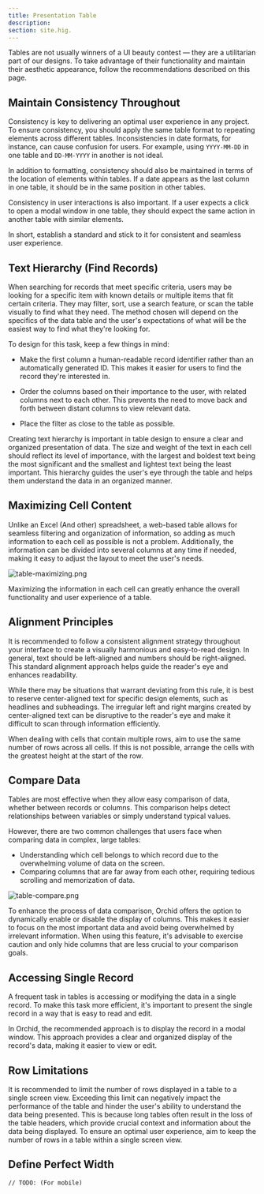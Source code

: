 ```yaml
---
title: Presentation Table 
description: 
section: site.hig.
---
```



<!--
Designing an effective table can be challenging, especially when dealing with a large number of columns or limited space. Let's take a list of products as an example and explore some best practices for table design.

![image](https://user-images.githubusercontent.com/5102591/217396116-b9e87ea5-aaf7-4d3f-8b11-35aba770afc5.png)



- Simplify the columns: Before attempting to resize the table, consider merging columns that are not necessary. For instance, the image and unique identifier columns can be combined to create more space.
- Merge similar information: In the same example, the name and description columns can be merged to provide more information in a smaller space.
- Use filters for complex information: The category column can show the final value, but the whole chain of categories can be specified in filters instead.
- Emphasize important information: The status of the product is important information that should be easily noticeable. Adding an icon that accurately represents the status and highlighting it in gray if the item is missing will improve the visual component of the table.
- Format prices: Proper formatting of prices will improve the overall readability of the table.
- Determine optimal column width: Determine the optimal width for each column to create a visually balanced table.



![image](https://user-images.githubusercontent.com/5102591/217396151-b3983087-24cf-4de4-9f8d-1788721d2cb7.png)


By following these steps, a cluttered table with cramped elements can be transformed into a clear and visually appealing display.
-->



Tables are not usually winners of a UI beauty contest — they are a utilitarian part of our designs.
To take advantage of their functionality and maintain their aesthetic appearance, follow the recommendations described on this page.


## Maintain Consistency Throughout

Consistency is key to delivering an optimal user experience in any project. To ensure consistency, you should apply the same table format to repeating elements across different tables. Inconsistencies in date formats, for instance, can cause confusion for users. For example, using `YYYY-MM-DD` in one table and `DD-MM-YYYY` in another is not ideal.

In addition to formatting, consistency should also be maintained in terms of the location of elements within tables. If a date appears as the last column in one table, it should be in the same position in other tables.

Consistency in user interactions is also important. If a user expects a click to open a modal window in one table, they should expect the same action in another table with similar elements.

In short, establish a standard and stick to it for consistent and seamless user experience.


## Text Hierarchy (Find Records)

When searching for records that meet specific criteria, users may be looking for a specific item with known details or multiple items that fit certain criteria. They may filter, sort, use a search feature, or scan the table visually to find what they need. The method chosen will depend on the specifics of the data table and the user's expectations of what will be the easiest way to find what they're looking for.

To design for this task, keep a few things in mind:

- Make the first column a human-readable record identifier rather than an automatically generated ID. This makes it easier for users to find the record they're interested in.

- Order the columns based on their importance to the user, with related columns next to each other. This prevents the need to move back and forth between distant columns to view relevant data.

- Place the filter as close to the table as possible.

Creating text hierarchy is important in table design to ensure a clear and organized presentation of data. The size and weight of the text in each cell should reflect its level of importance, with the largest and boldest text being the most significant and the smallest and lightest text being the least important. This hierarchy guides the user's eye through the table and helps them understand the data in an organized manner.


## Maximizing Cell Content

Unlike an Excel (And other) spreadsheet, a web-based table allows for seamless filtering and organization of information, so adding as much information to each cell as possible is not a problem. Additionally, the information can be divided into several columns at any time if needed, making it easy to adjust the layout to meet the user's needs.


![table-maximizing.png](https://orchid.software/img/hig/table-maximizing.png)

Maximizing the information in each cell can greatly enhance the overall functionality and user experience of a table.


## Alignment Principles

It is recommended to follow a consistent alignment strategy throughout your interface to create a visually harmonious and easy-to-read design. In general, text should be left-aligned and numbers should be right-aligned. This standard alignment approach helps guide the reader's eye and enhances readability.

While there may be situations that warrant deviating from this rule, it is best to reserve center-aligned text for specific design elements, such as headlines and subheadings. The irregular left and right margins created by center-aligned text can be disruptive to the reader's eye and make it difficult to scan through information efficiently.

When dealing with cells that contain multiple rows, aim to use the same number of rows across all cells. If this is not possible, arrange the cells with the greatest height at the start of the row.

## Compare Data

Tables are most effective when they allow easy comparison of data, whether between records or columns. 
This comparison helps detect relationships between variables or simply understand typical values.

However, there are two common challenges that users face when comparing data in complex, large tables:

- Understanding which cell belongs to which record due to the overwhelming volume of data on the screen.
- Comparing columns that are far away from each other, requiring tedious scrolling and memorization of data.


![table-compare.png](https://orchid.software/img/hig/table-compare.png)

To enhance the process of data comparison, Orchid offers the option to dynamically enable or disable the display of columns. This makes it easier to focus on the most important data and avoid being overwhelmed by irrelevant information. When using this feature, it's advisable to exercise caution and only hide columns that are less crucial to your comparison goals.



## Accessing Single Record

A frequent task in tables is accessing or modifying the data in a single record. To make this task more efficient, it's important to present the single record in a way that is easy to read and edit.

In Orchid, the recommended approach is to display the record in a modal window. This approach provides a clear and organized display of the record's data, making it easier to view or edit.

## Row Limitations

It is recommended to limit the number of rows displayed in a table to a single screen view. Exceeding this limit can negatively impact the performance of the table and hinder the user's ability to understand the data being presented. This is because long tables often result in the loss of the table headers, which provide crucial context and information about the data being displayed. To ensure an optimal user experience, aim to keep the number of rows in a table within a single screen view.


## Define Perfect Width

```
// TODO: (For mobile)
```
